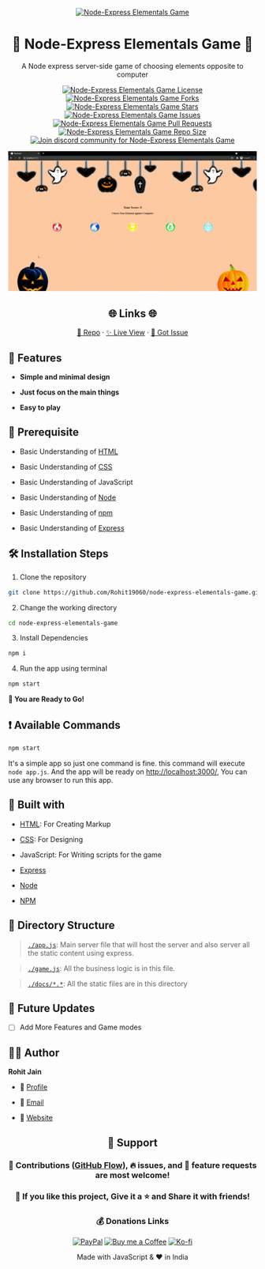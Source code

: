 <p align="center">
  <a href="https://powerful-woodland-97962.herokuapp.com/" title="Node-Express Elementals Game">
    <img src="https://kingtechnologies.in/assets/images/logo.png" width="80px" alt="Node-Express Elementals Game"/>
  </a>
</p>
<h1 align="center">🌟 Node-Express Elementals Game 🌟</h1>
<p align="center">A Node express server-side game of choosing elements opposite to computer</p>

<p align="center">
<a href="https://github.com/Rohit19060/node-express-elementals-game/blob/master/LICENSE" title="License">
<img src="https://img.shields.io/github/license/Rohit19060/node-express-elementals-game?label=License&logo=Github&style=flat-square" alt="Node-Express Elementals Game License"/>
</a>
<a href="https://github.com/Rohit19060/node-express-elementals-game/fork" title="Forks">
<img src="https://img.shields.io/github/forks/Rohit19060/node-express-elementals-game?label=Forks&logo=Github&style=flat-square" alt="Node-Express Elementals Game Forks"/>
</a>
<a href="https://github.com/Rohit19060/node-express-elementals-game/stargazers" title="Stars">
<img src="https://img.shields.io/github/stars/Rohit19060/node-express-elementals-game?label=Stars&logo=Github&style=flat-square" alt="Node-Express Elementals Game Stars"/>
</a>
<a href="https://github.com/Rohit19060/node-express-elementals-game/issues" title="Issues">
<img src="https://img.shields.io/github/issues/Rohit19060/node-express-elementals-game?label=Issues&logo=Github&style=flat-square" alt="Node-Express Elementals Game Issues"/>
</a>
<a href="https://github.com/Rohit19060/node-express-elementals-game/pulls" title="Pull Requests">
<img src="https://img.shields.io/github/issues-pr/Rohit19060/node-express-elementals-game?label=Pull%20Requests&logo=Github&style=flat-square" alt="Node-Express Elementals Game Pull Requests"/>
</a>
<a href="https://github.com/Rohit19060/node-express-elementals-game" title="Repo Size">
<img src="https://img.shields.io/github/repo-size/Rohit19060/node-express-elementals-game?label=Repo%20Size&logo=Github&style=flat-square" alt="Node-Express Elementals Game Repo Size"/>
</a>
<a href="https://discord.gg/2wpHNSjwm2" title="Join King Tech's Community">
<img src="https://img.shields.io/discord/737854816402800690?color=%236d82cb&label=Join%20Community&logo=discord&logoColor=%23FFFFFF&style=flat-square" alt="Join discord community for Node-Express Elementals Game"/>
</a>
</p>

<p align="center" title="Node-Express Elementals Game"><img src="./assets/images/main.gif" alt="Node-Express Elementals Game"/></p>

<h2 align="center">🌐 Links 🌐</h2>
<p align="center">
    <a href="https://github.com/Rohit19060/node-express-elementals-game" title="Node-Express Elementals Game Repo">📂 Repo</a>
    ·
    <a href="https://powerful-woodland-97962.herokuapp.com/" title="Visit">✨ Live View</a>
    ·
    <a href="https://github.com/Rohit19060/node-express-elementals-game/issues/new/choose" title="🐛Report Bug/🎊Request Feature">🚀 Got Issue</a>
</p>

## 🚀 Features

- **Simple and minimal design**

- **Just focus on the main things**

- **Easy to play**

## 🦋 Prerequisite

- Basic Understanding of [HTML](https://youtu.be/JHv2jmnrLlA "HTML - First Step Towards Web Development")

- Basic Understanding of [CSS](https://youtu.be/d1tP7ow7HbQ "CSS - Second Step Towards Web Development")

- Basic Understanding of JavaScript

- Basic Understanding of [Node](https://nodejs.org/ "Node")

- Basic Understanding of [npm](https://www.npmjs.com/ "npm")

- Basic Understanding of [Express](https://expressjs.com/ "Express")

## 🛠️ Installation Steps

1. Clone the repository

```Bash
git clone https://github.com/Rohit19060/node-express-elementals-game.git
```

2. Change the working directory

```Bash
cd node-express-elementals-game
```

3. Install Dependencies

```Bash
npm i
```

4. Run the app using terminal

```Bash
npm start
```

**🎇 You are Ready to Go!**

## ❗ Available Commands

```Bash
npm start
```

It's a simple app so just one command is fine. this command will execute `node app.js`. And the app will be ready on [http://localhost:3000/](http://localhost:3000/), You can use any browser to run this app.

## 👷 Built with

- [HTML](https://youtu.be/JHv2jmnrLlA "HTML - First Step Towards Web Development"): For Creating Markup

- [CSS](https://youtu.be/d1tP7ow7HbQ "CSS - Second Step Towards Web Development"): For Designing

- JavaScript: For Writing scripts for the game

- [Express](https://expressjs.com/ "Express")

- [Node](https://nodejs.org/ "Node")

- [NPM](https://www.npmjs.com/ "NPM")

## 📂 Directory Structure

> [`./app.js`](https://github.com/Rohit19060/node-express-elementals-game/blob/main/app.js "App"): Main server file that will host the server and also server all the static content using express.

> [`./game.js`](https://github.com/Rohit19060/node-express-elementals-game/blob/main/game.js "Game"): All the business logic is in this file.

> [`./docs/*.*`](https://github.com/Rohit19060/node-express-elementals-game/tree/main/docs "Static Folder"): All the static files are in this directory

## 🎊 Future Updates

- [ ] Add More Features and Game modes

## 🧑🏻 Author

**Rohit Jain**

- 🌌 [Profile](https://github.com/Rohit19060 "Rohit Jain")

- 🏮 [Email](mailto:rohitjain19060@gmail.com?subject=Hi%20from%20Node-Express%20Elementals%20Game "Hi!")

- 🦁 [Website](https://kingtechnologies.in "Welcome")

<h2 align="center">🤝 Support</h2>

<h3 align="center">🎀 Contributions (<a href="https://guides.github.com/introduction/flow" title="GitHub flow">GitHub Flow</a>), 🔥 issues, and 🥮 feature requests are most welcome!</h3>

<h3 align="center">💙 If you like this project, Give it a ⭐ and Share it with friends!</h3>
<h3 align="center">💰 Donations Links</h3>
<p align="center">
<a href="https://www.paypal.me/kingrohitJ" title="PayPal"><img src="https://kingtechnologies.in/assets/images/paypal.png" alt="PayPal"/></a>
<a href="https://www.buymeacoffee.com/rohitjain" title="Buy me a Coffee"><img src="https://kingtechnologies.in/assets/images/coffee.png" alt="Buy me a Coffee"/></a>
<a href="https://ko-fi.com/rohitjain" title="Ko-fi"><img src="https://kingtechnologies.in/assets/images/kofi.png" alt="Ko-fi"/></a>
</p>

<p align="center">Made with JavaScript & ❤️ in India</p>

